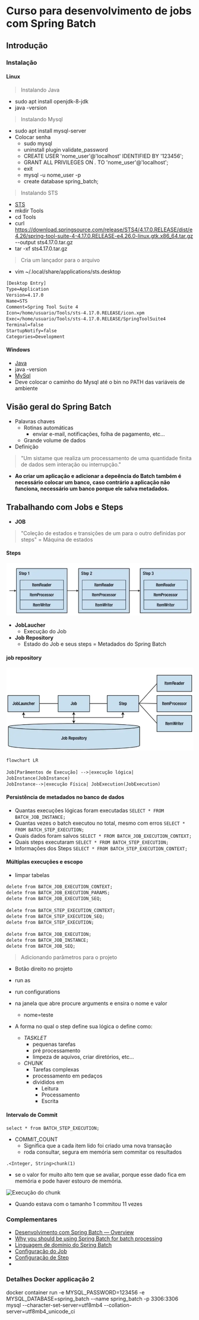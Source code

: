 # Curso para desenvolvimento de jobs com Spring Batch

## Introdução

### Instalação

#### Linux
> Instalando Java
- sudo apt install openjdk-8-jdk
- java -version
> Instalando Mysql
- sudo apt install mysql-server
- Colocar senha
    - sudo mysql
    - uninstall plugin validate_password
    - CREATE USER 'nome_user'@'localhost' IDENTIFIED BY '123456';
    - GRANT ALL PRIVILEGES ON *.* TO 'nome_user'@'localhost';
    - exit
    - mysql -u nome_user -p
    - create database spring_batch;
> Instalando STS
- [STS](https://spring.io/tools)
- mkdir Tools
- cd Tools
- curl https://download.springsource.com/release/STS4/4.17.0.RELEASE/dist/e4.26/spring-tool-suite-4-4.17.0.RELEASE-e4.26.0-linux.gtk.x86_64.tar.gz --output sts4.17.0.tar.gz
- tar -xf sts4.17.0.tar.gz
> Cria um lançador para o arquivo
- vim ~/.local/share/applications/sts.desktop
```
[Desktop Entry]
Type=Application
Version=4.17.0
Name=STS
Comment=Spring Tool Suite 4
Icon=/home/usuario/Tools/sts-4.17.0.RELEASE/icon.xpm
Exec=/home/usuario/Tools/sts-4.17.0.RELEASE/SpringToolSuite4
Terminal=false
StartupNotify=false
Categories=Development
```
#### Windows
- [Java](https://www.oracle.com/br/java/technologies/javase/javase8u211-later-archive-downloads.html)
- java -version
- [MySql](https://dev.mysql.com/downloads/mysql/5.7.html)
- Deve colocar o caminho do Mysql até o bin no PATH das variáveis de ambiente

## Visão geral do Spring Batch

- Palavras chaves
    - Rotinas automáticas
        - enviar e-mail, notificações, folha de pagamento, etc...
    - Grande volume de dados
- Definição
> "Um sistame que realiza um processamento de uma quantidade finita de dados sem interação ou interrupção."
- **Ao criar um aplicação e adicionar a depeência do Batch também é necessário colocar um banco, caso contrário a aplicação não funciona, necessário um banco porque ele salva metadados.**

## Trabalhando com Jobs e Steps
- **JOB**
> "Coleção de estados e transições de um para o outro definidas por steps" = Máquina de estados

#### Steps
![Steps](./assets/steps.png)

- **JobLaucher**
    - Execução do Job
- **Job Repository**
    - Estado do Job e seus steps = Metadados do Spring Batch

#### job repository
![job repository](./assets/job_repository.png)

```mermaid
flowchart LR

Job[Parâmentos de Execução] -->|execução lógica| JobInstance(JobInstance)
JobInstance-->|execução Física| JobExecution(JobExecution)
```

#### Persistência de metadados no banco de dados
- Quantas execuções lógicas foram executadas
```SELECT * FROM BATCH_JOB_INSTANCE;```
- Quantas vezes o batch executou no total, mesmo com erros
```SELECT * FROM BATCH_STEP_EXECUTION;```
- Quais dados foram salvos
```SELECT * FROM BATCH_JOB_EXECUTION_CONTEXT;```
- Quais steps executaram
```SELECT * FROM BATCH_STEP_EXECUTION;```
- Informações dos Steps
```SELECT * FROM BATCH_STEP_EXECUTION_CONTEXT;```

#### Múltiplas execuções e escopo
- limpar tabelas 
```
delete from BATCH_JOB_EXECUTION_CONTEXT;
delete from BATCH_JOB_EXECUTION_PARAMS;
delete from BATCH_JOB_EXECUTION_SEQ;

delete from BATCH_STEP_EXECUTION_CONTEXT;
delete from BATCH_STEP_EXECUTION_SEQ;
delete from BATCH_STEP_EXECUTION;

delete from BATCH_JOB_EXECUTION;
delete from BATCH_JOB_INSTANCE;
delete from BATCH_JOB_SEQ;
```
> Adicionando parâmetros para o projeto
- Botão direito no projeto
- run as
- run configurations
-  na janela que abre procure arguments e ensira o nome e valor
    - nome=teste

- A forma no qual o step define sua lógica o define como:
    - *TASKLET*
        - pequenas tarefas
        - pré processamento
        - limpeza de aquivos, criar diretórios, etc...
    - *CHUNK*
        - Tarefas complexas
        - processamento em pedaços
        - divididos em 
            - Leitura
            - Processamento
            - Escrita
####  Intervalo de Commit
```select * from BATCH_STEP_EXECUTION; ```
- COMMIT_COUNT
    - Significa que a cada item lido foi criado uma nova transação
    - roda consultar, segura em memória sem commitar os resultados
```
.<Integer, String>chunk(1)
```
- se o valor for muito alto tem que se avaliar, porque esse dado fica em memória e pode haver estouro de memória.

![Execução do chunk](./assets/execucao_chunk.png)

- Quando estava com o tamanho 1 commitou 11 vezes



### Complementares
- [Desenvolvimento com Spring Batch — Overview](https://giuliana-bezerra.medium.com/spring-batch-para-desenvolvimento-de-jobs-1674ec5b9a20)
- [Why you should be using Spring Batch for batch processing](https://giuliana-bezerra.medium.com/why-you-should-be-using-spring-batch-for-batch-processing-83f5aafb965f)
- [Linguagem de domínio do Spring Batch](https://docs.spring.io/spring-batch/docs/current/reference/html/domain.html#domainLanguageOfBatch)
- [Configuração do Job](https://giuliana-bezerra.medium.com/desenvolvimento-com-spring-batch-jobs-b4363dd6c676)
- [Configuração de Step](https://giuliana-bezerra.medium.com/desenvolvimento-com-spring-batch-steps-4d42af2696ec)
- []()

### Detalhes Docker applicação 2

docker container run -e MYSQL_PASSWORD=123456 -e MYSQL_DATABASE=spring_batch  --name spring_batch -p 3306:3306 mysql --character-set-server=utf8mb4 --collation-server=utf8mb4_unicode_ci
